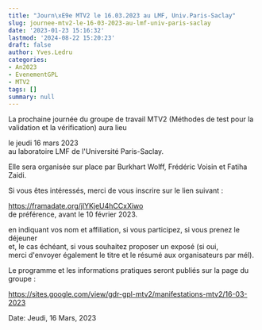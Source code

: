 ```yaml
---
title: "Journ\xE9e MTV2 le 16.03.2023 au LMF, Univ.Paris-Saclay"
slug: journee-mtv2-le-16-03-2023-au-lmf-univ-paris-saclay
date: '2023-01-23 15:16:32'
lastmod: '2024-08-22 15:20:23'
draft: false
author: Yves.Ledru
categories:
- An2023
- EvenementGPL
- MTV2
tags: []
summary: null
---
```


La prochaine journée du groupe de travail MTV2 (Méthodes de test pour la validation et la vérification) aura lieu

  le jeudi 16 mars 2023  
  au laboratoire LMF de l'Université Paris-Saclay.

Elle sera organisée sur place par Burkhart Wolff, Frédéric Voisin et Fatiha Zaidi.  
  
Si vous êtes intéressés, merci de vous inscrire sur le lien suivant :

   <https://framadate.org/jlYKjeU4hCCxXiwo>  
   de préférence, avant le 10 février 2023.  
  
en indiquant vos nom et affiliation, si vous participez, si vous prenez le déjeuner  
et, le cas échéant, si vous souhaitez proposer un exposé (si oui,   
merci d'envoyer également le titre et le résumé aux organisateurs par mél).   
  
Le programme et les informations pratiques seront publiés sur la page du groupe :  
  
<https://sites.google.com/view/gdr-gpl-mtv2/manifestations-mtv2/16-03-2023>

Date: Jeudi, 16 Mars, 2023
